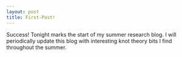 ```yaml
---
layout: post
title: First-Post!
---
```



Success! Tonight marks the start of my summer research blog. I will periodically update this blog with interesting knot theory bits I find throughout the summer. 
